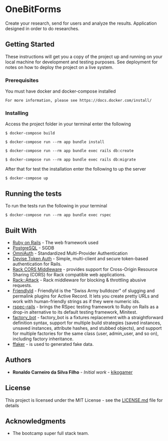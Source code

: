 # OneBitForms

Create your research, send for users and analyze the results.
Application designed in order to do researches.

## Getting Started

These instructions will get you a copy of the project up and running on your local machine for development and testing purposes. See deployment for notes on how to deploy the project on a live system.

### Prerequisites

You must have docker and docker-compose installed

```
For more information, please see https://docs.docker.com/install/ 
```

### Installing

Access the project folder in your terminal enter the following

```
$ docker-compose build
```

```
$ docker-compose run --rm app bundle install
```

```
$ docker-compose run --rm app bundle exec rails db:create
```

```
$ docker-compose run --rm app bundle exec rails db:migrate
```
After that for test the installation enter the following to up the server

```
$ docker-compose up
```
## Running the tests

To run the tests run the following in your terminal

```
$ docker-compose run --rm app bundle exec rspec
```
## Built With

* [Ruby on Rails](https://rubyonrails.org/) - The web framework used
* [PostgreSQL](https://www.postgresql.org/) - SGDB
* [OmniAuth](https://github.com/omniauth/omniauth) - Standardized Multi-Provider Authentication
* [Devise Token Auth](https://github.com/lynndylanhurley/devise_token_auth) - Simple, multi-client and secure token-based authentication for Rails.
* [Rack CORS Middleware](https://github.com/cyu/rack-cors) - provides support for Cross-Origin Resource Sharing (CORS) for Rack compatible web applications.
* [Rack::Attack](https://github.com/kickstarter/rack-attack) - Rack middleware for blocking & throttling abusive requests.
* [FriendlyId](https://github.com/mperham/sidekiq) - FriendlyId is the "Swiss Army bulldozer" of slugging and permalink plugins for Active Record. It lets you create pretty URLs and work with human-friendly strings as if they were numeric ids.
* [rspec-rails](https://github.com/rspec/rspec-rails) - brings the RSpec testing framework to Ruby on Rails as a drop-in alternative to its default testing framework, Minitest.
* [factory_bot](https://github.com/thoughtbot/factory_bot) - factory_bot is a fixtures replacement with a straightforward definition syntax, support for multiple build strategies (saved instances, unsaved instances, attribute hashes, and stubbed objects), and support for multiple factories for the same class (user, admin_user, and so on), including factory inheritance.
* [ffaker](https://github.com/ffaker/ffaker) - is used to generated fake data.

## Authors

* **Ronaldo Carneiro da Silva Filho** - *Initial work* - [kikogamer](https://github.com/kikogamer)

## License

This project is licensed under the MIT License - see the [LICENSE.md](LICENSE.md) file for details

## Acknowledgments

* The bootcamp super full stack team.
